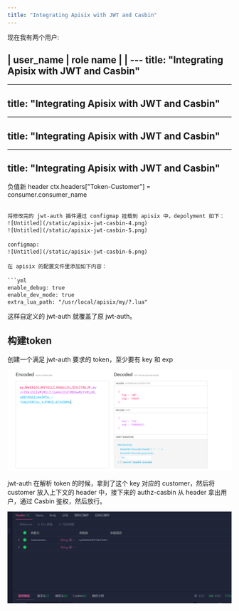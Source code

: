 ```yaml
---
title: "Integrating Apisix with JWT and Casbin"
---
```



现在我有两个用户:

| user_name | role name    |
| ---
title: "Integrating Apisix with JWT and Casbin"
---
---
title: "Integrating Apisix with JWT and Casbin"
---
---
title: "Integrating Apisix with JWT and Casbin"
---
---
title: "Integrating Apisix with JWT and Casbin"
---
负值新 header
ctx.headers["Token-Customer"] = consumer.consumer_name
```

将修改完的 jwt-auth 插件通过 configmap 挂载到 apisix 中，depolyment 如下：
![Untitled](/static/apisix-jwt-casbin-4.png)
![Untitled](/static/apisix-jwt-casbin-5.png)

configmap:
![Untitled](/static/apisix-jwt-casbin-6.png)

在 apisix 的配置文件里添加如下内容：

```yml
enable_debug: true
enable_dev_mode: true
extra_lua_path: "/usr/local/apisix/my/?.lua"
```

这样自定义的 jwt-auth 就覆盖了原 jwt-auth。

## 构建token

创建一个满足 jwt-auth 要求的 token，至少要有 key 和 exp

![Untitled](/static/apisix-jwt-casbin-8.png)

jwt-auth 在解析 token 的时候，拿到了这个 key 对应的 customer，然后将 customer 放入上下文的 header 中，接下来的 authz-casbin 从 header 拿出用户，通过 Casbin 鉴权，然后放行。

![Untitled](/static/apisix-jwt-casbin-9.png)

